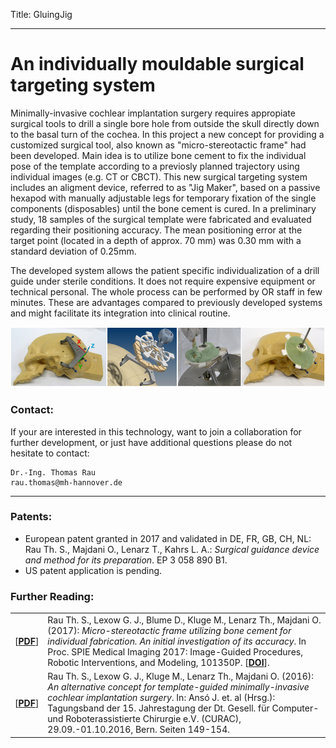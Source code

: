 Title: GluingJig

- - -

# An individually mouldable surgical targeting system


Minimally-invasive cochlear implantation surgery requires appropiate surgical tools to drill a single bore hole from outside the skull directly down to the basal turn of the cochea. In this project a new concept for providing a customized surgical tool, also known as "micro-stereotactic frame" had been developed. Main idea is to utilize bone cement to fix the individual pose of the template according to a previosly planned trajectory using individual images (e.g. CT or CBCT). This new surgical targeting system includes an aligment device, referred to as "Jig Maker", based on a passive hexapod with manually adjustable legs for temporary fixation of the single components (disposables) until the bone cement is cured. In a preliminary study, 18 samples of the surgical template were fabricated and evaluated regarding their positioning accuracy. The mean positioning error at the target point (located in a depth of approx. 70 mm) was 0.30 mm with a standard deviation of 0.25mm. 

The developed system allows the patient specific individualization of a drill guide under sterile conditions. It does not require expensive equipment or technical personal. The whole process can be performed by OR staff in few minutes. These are advantages compared to previously developed systems and might facilitate its integration into clinical routine.

![Pictures showing an early prototype of the GluingJig](20_gluingjig/Banner_GluingJigV01.png "An early prototype")

### Contact:
If your are interested in this technology, want to join a collaboration for further development, or just have additional questions please do not hesitate to contact:

    Dr.-Ing. Thomas Rau
    rau.thomas@mh-hannover.de

- - -

### Patents:

-   European patent granted in 2017 and validated in DE, FR, GB, CH, NL: 
    Rau Th. S., Majdani O., Lenarz T., Kahrs L. A.: _Surgical guidance device and method for its preparation_. 
    EP 3 058 890 B1. 
-   US patent application is pending. 


### Further Reading:

|                                                              |                                                              |
| ------------------------------------------------------------ | ------------------------------------------------------------ |
| \[[**PDF**](20_gluingjig/Rau2017_SPIE_101350P_GluingJig.pdf "Fulltext")\] | Rau Th. S., Lexow G. J., Blume D., Kluge M., Lenarz Th., Majdani O. (2017): _Micro-stereotactic frame utilizing bone cement for individual fabrication. An initial investigation of its accuracy_. In Proc. SPIE Medical Imaging 2017: Image-Guided Procedures, Robotic Interventions, and Modeling, 101350P. \[[**DOI**](http://dx.doi.org/10.1117/12.2254304)\]. |
| \[[**PDF**](20_gluingjig/Rau2016b_CURAC_TemplateGuided-CI-Surgery.pdf "Fulltext")\] | Rau Th. S., Lexow G. J., Kluge M., Lenarz Th., Majdani O. (2016): _An alternative concept for template-guided minimally-invasive cochlear implantation surgery_. In: Ansó J. et. al (Hrsg.): Tagungsband der 15. Jahrestagung der Dt. Gesell. für Computer- und Roboterassistierte Chirurgie e.V. (CURAC), 29.09.-01.10.2016, Bern. Seiten 149-154. |
 
<span class="glyphicon glyphicon-search" aria-hidden="true"></span>
